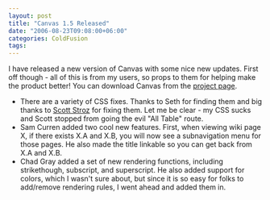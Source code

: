 ```yaml
---
layout: post
title: "Canvas 1.5 Released"
date: "2006-08-23T09:08:00+06:00"
categories: ColdFusion 
tags: 
---
```


I have released a new version of Canvas with some nice new updates. First off though - all of this is from my users, so props to them for helping make the product better! You can download Canvas from the <a href="http://ray.camdenfamily.com/projects/canvas">project page</a>. 

<ul>
<li>There are a variety of CSS fixes. Thanks to Seth for finding them and big thanks to <a href="http://www.boyzoid.com">Scott Stroz</a> for fixing them. Let me be clear - my CSS sucks and Scott stopped from going the evil "All Table" route. 
<li>Sam Curren added two cool new features. First, when viewing wiki page X, if there exists X.A and X.B, you will now see a subnavigation menu for those pages. He also made the title linkable so you can get back from X.A and X.B. 
<li>Chad Gray added a set of new rendering functions, including strikethough, subscript, and superscript. He also added support for colors, which I wasn't sure about, but since it is so easy for folks to add/remove rendering rules, I went ahead and added them in. 
</ul>